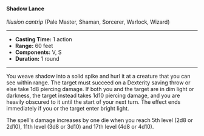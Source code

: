 #### Shadow Lance
*Illusion cantrip* (Pale Master, Shaman, Sorcerer, Warlock, Wizard)
___
- **Casting Time:** 1 action 
- **Range:** 60 feet 
- **Components:** V, S 
- **Duration:** 1 round 
---
You weave shadow into a solid spike and hurl it at a creature that you can see within range. The target must succeed on a Dexterity saving throw or else take 1d8 piercing damage. If both you and the target are in dim light or darkness, the target instead takes 1d10 piercing damage, and you are heavily obscured to it until the start of your next turn. The effect ends immediately if you or the target enter bright light. 

The spell's damage increases by one die when you reach 5th level (2d8 or 2d10), 11th level (3d8 or 3d10) and 17th level (4d8 or 4d10).
